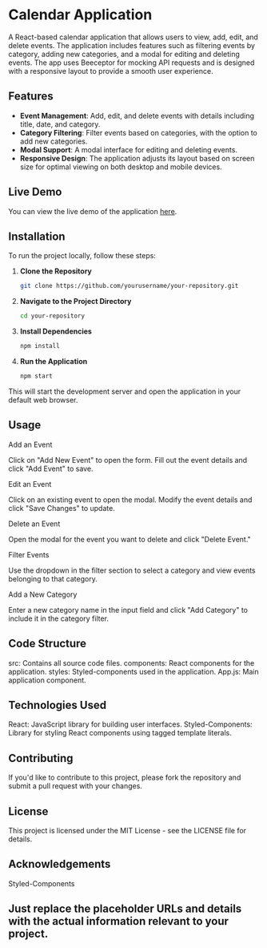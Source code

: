 # Calendar Application

A React-based calendar application that allows users to view, add, edit, and delete events. The application includes features such as filtering events by category, adding new categories, and a modal for editing and deleting events. The app uses Beeceptor for mocking API requests and is designed with a responsive layout to provide a smooth user experience.

## Features

- **Event Management**: Add, edit, and delete events with details including title, date, and category.
- **Category Filtering**: Filter events based on categories, with the option to add new categories.
- **Modal Support**: A modal interface for editing and deleting events.
- **Responsive Design**: The application adjusts its layout based on screen size for optimal viewing on both desktop and mobile devices.

## Live Demo

You can view the live demo of the application [here](#).

## Installation

To run the project locally, follow these steps:

1. **Clone the Repository**

   ```bash
   git clone https://github.com/yourusername/your-repository.git

2. **Navigate to the Project Directory**

   ```bash
   cd your-repository

3. **Install Dependencies**

   ```bash
   npm install

4. **Run the Application**

   ```bash
   npm start
   
This will start the development server and open the application in your default web browser.

## Usage
Add an Event

Click on "Add New Event" to open the form. Fill out the event details and click "Add Event" to save.

Edit an Event

Click on an existing event to open the modal. Modify the event details and click "Save Changes" to update.

Delete an Event

Open the modal for the event you want to delete and click "Delete Event."

Filter Events

Use the dropdown in the filter section to select a category and view events belonging to that category.

Add a New Category

Enter a new category name in the input field and click "Add Category" to include it in the category filter.

## Code Structure

src: Contains all source code files.
components: React components for the application.
styles: Styled-components used in the application.
App.js: Main application component.

## Technologies Used
React: JavaScript library for building user interfaces.
Styled-Components: Library for styling React components using tagged template literals.

## Contributing
If you'd like to contribute to this project, please fork the repository and submit a pull request with your changes.

## License
This project is licensed under the MIT License - see the LICENSE file for details.

## Acknowledgements
Styled-Components

## Just replace the placeholder URLs and details with the actual information relevant to your project.
